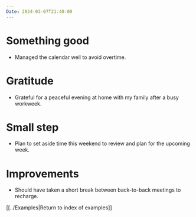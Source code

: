 ```yaml
---
Date: 2024-03-07T21:40:00
---
```


# Something good

- Managed the calendar well to avoid overtime.

# Gratitude

- Grateful for a peaceful evening at home with my family after a busy workweek.

# Small step

- Plan to set aside time this weekend to review and plan for the upcoming week.

# Improvements

- Should have taken a short break between back-to-back meetings to recharge.

[[../Examples|Return to index of examples]]
